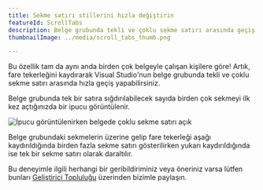 ```yaml
---
title: Sekme satırı stillerini hızla değiştirin
featureId: ScrollTabs
description: Belge grubunda tekli ve çoklu sekme satırı arasında geçiş yapmak için fare tekerleğini kullanın.
thumbnailImage: ../media/scroll_tabs_thumb.png

---
```


Bu özellik tam da aynı anda birden çok belgeyle çalışan kişilere göre! Artık, fare tekerleğini kaydırarak Visual Studio'nun belge grubunda tekli ve çoklu sekme satırı arasında hızla geçiş yapabilirsiniz.

Belge grubunda tek bir satıra sığdırılabilecek sayıda birden çok sekmeyi ilk kez açtığınızda bir ipucu görüntülenir.

![İpucu görüntülenirken belgede çoklu sekme satırı açık](../media/scroll_tabs.png "İpucu görüntülenirken belgede çoklu sekme satırı açık")

Belge grubundaki sekmelerin üzerine gelip fare tekerleği aşağı kaydırıldığında birden fazla sekme satırı gösterilirken yukarı kaydırıldığında ise tek bir sekme satırı olarak daraltılır. 

Bu deneyimle ilgili herhangi bir geribildiriminiz veya öneriniz varsa lütfen bunları [Geliştirici Topluluğu](https://developercommunity.visualstudio.com/t/scrollable-open-file-tabs-with-mouse-wheel/353560) üzerinden bizimle paylaşın.
